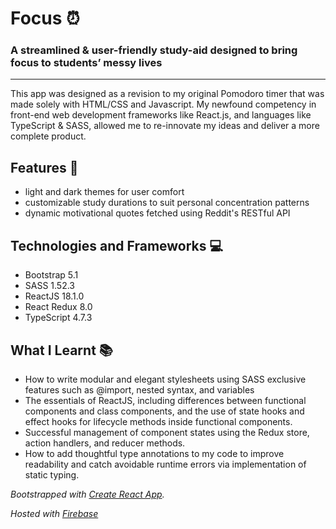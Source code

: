 # Focus ⏰

### A streamlined & user-friendly study-aid designed to bring focus to students’ messy lives

---

This app was designed as a revision to my original Pomodoro timer that was made solely with HTML/CSS and Javascript. My newfound competency in front-end web development frameworks like React.js, and languages like TypeScript & SASS, allowed me to re-innovate my ideas and deliver a more complete product. 

## Features 🤖

- light and dark themes for user comfort
- customizable study durations to suit personal concentration patterns
- dynamic motivational quotes fetched using Reddit's RESTful API

## Technologies and Frameworks 💻

- Bootstrap 5.1
- SASS 1.52.3
- ReactJS 18.1.0
- React Redux 8.0
- TypeScript 4.7.3

## What I Learnt 📚

- How to write modular and elegant stylesheets using SASS exclusive features such as @import, nested syntax, and variables
- The essentials of ReactJS, including differences between functional components and class components, and the use of state hooks and effect hooks for lifecycle methods inside functional components.
- Successful management of component states using the Redux store, action handlers, and reducer methods.
- How to add thoughtful type annotations to my code to improve readability and catch avoidable runtime errors via implementation of static typing.

*Bootstrapped with [Create React App](https://github.com/facebook/create-react-app).*

*Hosted with [Firebase](https://firebase.google.com/)*
